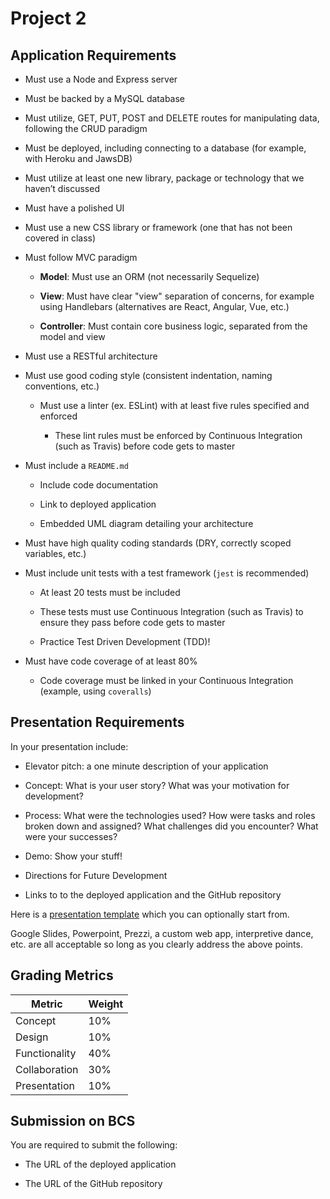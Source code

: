 # Project 2

## Application Requirements

- Must use a Node and Express server

- Must be backed by a MySQL database

- Must utilize, GET, PUT, POST and DELETE routes for manipulating data, following the CRUD paradigm

- Must be deployed, including connecting to a database (for example, with Heroku and JawsDB)

- Must utilize at least one new library, package or technology that we haven’t discussed

- Must have a polished UI

- Must use a new CSS library or framework (one that has not been covered in class)

- Must follow MVC paradigm

  - **Model**: Must use an ORM (not necessarily Sequelize)

  - **View**: Must have clear "view" separation of concerns, for example using Handlebars (alternatives are React, Angular, Vue, etc.)

  - **Controller**: Must contain core business logic, separated from the model and view

- Must use a RESTful architecture

- Must use good coding style (consistent indentation, naming conventions, etc.)

  - Must use a linter (ex. ESLint) with at least five rules specified and enforced

    - These lint rules must be enforced by Continuous Integration (such as Travis) before code gets to master

- Must include a `README.md`

  - Include code documentation

  - Link to deployed application

  - Embedded UML diagram detailing your architecture

- Must have high quality coding standards (DRY, correctly scoped variables, etc.)

- Must include unit tests with a test framework (`jest` is recommended)

  - At least 20 tests must be included

  - These tests must use Continuous Integration (such as Travis) to ensure they pass before code gets to master

  - Practice Test Driven Development (TDD)!

- Must have code coverage of at least 80%

  - Code coverage must be linked in your Continuous Integration (example, using `coveralls`)

## Presentation Requirements

In your presentation include:

- Elevator pitch: a one minute description of your application

- Concept: What is your user story? What was your motivation for development?

- Process: What were the technologies used? How were tasks and roles broken down and assigned? What challenges did you encounter? What were your successes?

- Demo: Show your stuff!

- Directions for Future Development

- Links to to the deployed application and the GitHub repository

Here is a [presentation template](https://docs.google.com/presentation/d/1_u8TKy5zW5UlrVQVnyDEZ0unGI2tjQPDEpA0FNuBKAw/edit?usp=sharing) which you can optionally start from.

Google Slides, Powerpoint, Prezzi, a custom web app, interpretive dance, etc. are all acceptable so long as you clearly address the above points.

## Grading Metrics

| Metric        | Weight |
| ------------- | ------ |
| Concept       | 10%    |
| Design        | 10%    |
| Functionality | 40%    |
| Collaboration | 30%    |
| Presentation  | 10%    |

## Submission on BCS

You are required to submit the following:

- The URL of the deployed application

- The URL of the GitHub repository
